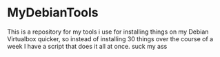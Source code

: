# MyDebianTools
This is a repository for my tools i use for installing things on my Debian Virtualbox quicker, so instead of installing 30 things over the course of a week I have a script that does it all at once.
suck my ass
